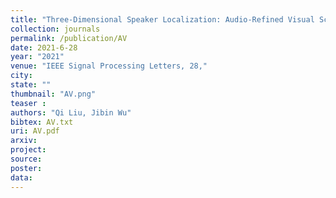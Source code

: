 ```yaml
---
title: "Three-Dimensional Speaker Localization: Audio-Refined Visual Scaling Factor Estimation"
collection: journals
permalink: /publication/AV
date: 2021-6-28
year: "2021"
venue: "IEEE Signal Processing Letters, 28,"
city: 
state: ""
thumbnail: "AV.png"
teaser : 
authors: "Qi Liu, Jibin Wu"
bibtex: AV.txt
uri: AV.pdf
arxiv: 
project: 
source: 
poster: 
data:
---
```

